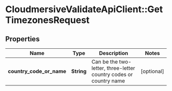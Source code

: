 # CloudmersiveValidateApiClient::GetTimezonesRequest

## Properties
Name | Type | Description | Notes
------------ | ------------- | ------------- | -------------
**country_code_or_name** | **String** | Can be the two-letter, three-letter country codes or country name | [optional] 


